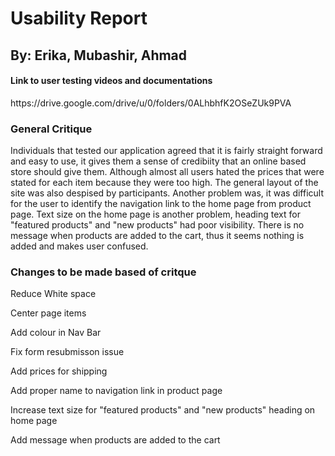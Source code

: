 <h1>Usability Report</h1>
<h2>By: Erika, Mubashir, Ahmad</h2>

<h4>Link to user testing videos and documentations</h4>
<p>https://drive.google.com/drive/u/0/folders/0ALhbhfK2OSeZUk9PVA</p>
<h3>General Critique</h3>
<p>Individuals that tested our application agreed that it is fairly straight forward and easy to use, it gives them a sense of credibiity that an online based store should give them. Although almost all users hated the prices that were stated for each item because they were too high. The general layout of the site was also despised by participants. Another problem was, it was difficult for the user to identify the navigation link to the home page from product page. Text size on the home page is another problem, heading text for "featured products" and "new products" had poor visibility. There is no message when products are added to the cart, thus it seems nothing is added and makes user confused.


<h3>Changes to be made based of critque</h3>
<p>Reduce White space</p>
<p>Center page items</p>
<p>Add colour in Nav Bar</p>
<p>Fix form resubmisson issue</p>
<p>Add prices for shipping</p>
<p>Add proper name to navigation link in product page</p>
<p>Increase text size for "featured products" and "new products" heading on home page</p>
<p>Add message when products are added to the cart</p>